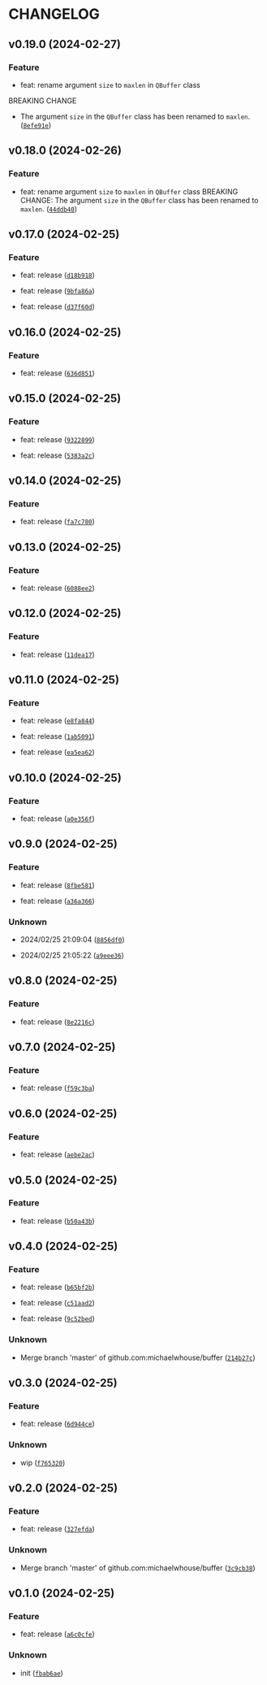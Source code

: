 # CHANGELOG



## v0.19.0 (2024-02-27)

### Feature

* feat: rename argument `size` to `maxlen` in `QBuffer` class

BREAKING CHANGE
- The argument `size` in the `QBuffer` class has been renamed to `maxlen`. ([`8efe91e`](https://github.com/michaelwhouse/qbuffer/commit/8efe91e0bd3f4f66e389c1a4faad34629040805d))


## v0.18.0 (2024-02-26)

### Feature

* feat: rename argument `size` to `maxlen` in `QBuffer` class
BREAKING CHANGE: The argument `size` in the `QBuffer` class has been renamed to `maxlen`. ([`44ddb40`](https://github.com/michaelwhouse/qbuffer/commit/44ddb408ac31338df8c806c782717a5b1e636c4a))


## v0.17.0 (2024-02-25)

### Feature

* feat: release ([`d18b918`](https://github.com/michaelwhouse/qbuffer/commit/d18b918bce5ba394817312001f95df9946410a66))

* feat: release ([`9bfa86a`](https://github.com/michaelwhouse/qbuffer/commit/9bfa86aa2a67278a8feecfd487ae25e6b83ecc16))

* feat: release ([`d37f60d`](https://github.com/michaelwhouse/qbuffer/commit/d37f60d1891ffe5b457288b8a02e35ac707702fc))


## v0.16.0 (2024-02-25)

### Feature

* feat: release ([`636d851`](https://github.com/michaelwhouse/qbuffer/commit/636d8519460d1737cb32b45b6ababa6d65c03793))


## v0.15.0 (2024-02-25)

### Feature

* feat: release ([`9322899`](https://github.com/michaelwhouse/qbuffer/commit/9322899140621fcb83cede7b408e17a52e34564a))

* feat: release ([`5383a2c`](https://github.com/michaelwhouse/qbuffer/commit/5383a2c6410e26901198dc9903fef598e88ce2ee))


## v0.14.0 (2024-02-25)

### Feature

* feat: release ([`fa7c780`](https://github.com/michaelwhouse/qbuffer/commit/fa7c7804e36c6ed06c8327b138e4b65362d04d4e))


## v0.13.0 (2024-02-25)

### Feature

* feat: release ([`6088ee2`](https://github.com/michaelwhouse/qbuffer/commit/6088ee2a3705310c9a19d64d3864e40c65858fd6))


## v0.12.0 (2024-02-25)

### Feature

* feat: release ([`11dea17`](https://github.com/michaelwhouse/qbuffer/commit/11dea177101bcf83df684ef504b09742b025eb2c))


## v0.11.0 (2024-02-25)

### Feature

* feat: release ([`e8fa844`](https://github.com/michaelwhouse/qbuffer/commit/e8fa844629b9e06767986708c67e2f9c9b072606))

* feat: release ([`1ab5091`](https://github.com/michaelwhouse/qbuffer/commit/1ab50910b9afbfb5dcc059457d0ae23825a9176e))

* feat: release ([`ea5ea62`](https://github.com/michaelwhouse/qbuffer/commit/ea5ea626ff97b8771aee0af74b528bb2cb6eba4d))


## v0.10.0 (2024-02-25)

### Feature

* feat: release ([`a0e356f`](https://github.com/michaelwhouse/qbuffer/commit/a0e356f5b53821427ae27c9c7985aa9dca6b43f0))


## v0.9.0 (2024-02-25)

### Feature

* feat: release ([`8fbe581`](https://github.com/michaelwhouse/qbuffer/commit/8fbe5818f55d9caf8ac5dc6d17139263d84b6f06))

* feat: release ([`a36a366`](https://github.com/michaelwhouse/qbuffer/commit/a36a366d2e631f88287e4434998a52fa3d36a8d1))

### Unknown

* 2024/02/25 21:09:04 ([`8856df0`](https://github.com/michaelwhouse/qbuffer/commit/8856df06159a5fc370260d84561a4dc4ba3cad1b))

* 2024/02/25 21:05:22 ([`a9eee36`](https://github.com/michaelwhouse/qbuffer/commit/a9eee362483da93869efd3116b3b114778076c70))


## v0.8.0 (2024-02-25)

### Feature

* feat: release ([`8e2216c`](https://github.com/michaelwhouse/qbuffer/commit/8e2216c7dcdc431c2c3c2377113ef702e1924ce5))


## v0.7.0 (2024-02-25)

### Feature

* feat: release ([`f59c3ba`](https://github.com/michaelwhouse/qbuffer/commit/f59c3babed6f60a76d55b3081c42b9af4e40c7b3))


## v0.6.0 (2024-02-25)

### Feature

* feat: release ([`aebe2ac`](https://github.com/michaelwhouse/qbuffer/commit/aebe2ac74f082738750a7e361ef411b7ae56690a))


## v0.5.0 (2024-02-25)

### Feature

* feat: release ([`b50a43b`](https://github.com/michaelwhouse/qbuffer/commit/b50a43b16951065e3b96784d59a5e197f8f2be7e))


## v0.4.0 (2024-02-25)

### Feature

* feat: release ([`b65bf2b`](https://github.com/michaelwhouse/qbuffer/commit/b65bf2b33aca3c478ee3ef84599e67fc0b13cf0b))

* feat: release ([`c51aad2`](https://github.com/michaelwhouse/qbuffer/commit/c51aad285408e7478cea563e326317a4df524ff5))

* feat: release ([`9c52bed`](https://github.com/michaelwhouse/qbuffer/commit/9c52bedf814d25b6782ed9da51646a9f9426dc6f))

### Unknown

* Merge branch &#39;master&#39; of github.com:michaelwhouse/buffer ([`214b27c`](https://github.com/michaelwhouse/qbuffer/commit/214b27ca78f9550e3c0e297e41a867ffb691d7b1))


## v0.3.0 (2024-02-25)

### Feature

* feat: release ([`6d944ce`](https://github.com/michaelwhouse/qbuffer/commit/6d944ce05d2758ac7fe2996067b86ebc4a1f8844))

### Unknown

* wip ([`f765320`](https://github.com/michaelwhouse/qbuffer/commit/f7653207531557a95ecf16220d2c805882dd4bbf))


## v0.2.0 (2024-02-25)

### Feature

* feat: release ([`327efda`](https://github.com/michaelwhouse/qbuffer/commit/327efda0e7da854b90b2294d53e169ad1a4dd07b))

### Unknown

* Merge branch &#39;master&#39; of github.com:michaelwhouse/buffer ([`3c9cb38`](https://github.com/michaelwhouse/qbuffer/commit/3c9cb3889e9d5b73b53528b9fcc007868a25b95e))


## v0.1.0 (2024-02-25)

### Feature

* feat: release ([`a6c0cfe`](https://github.com/michaelwhouse/qbuffer/commit/a6c0cfe0df7cbeecd33b17fc6fbf538379da23c5))

### Unknown

* init ([`fbab6ae`](https://github.com/michaelwhouse/qbuffer/commit/fbab6ae750f25e80dbefb58f1338970e6d3352a3))

